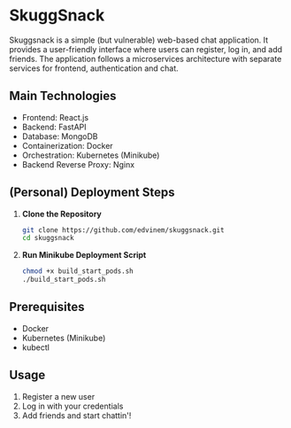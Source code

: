 # SkuggSnack

Skuggsnack is a simple (but vulnerable) web-based chat application. It provides a user-friendly interface where users can register, log in, and add friends. The application follows a microservices architecture with separate services for frontend, authentication and chat. 

## Main Technologies
- Frontend: React.js
- Backend: FastAPI
- Database: MongoDB
- Containerization: Docker
- Orchestration: Kubernetes (Minikube)
- Backend Reverse Proxy: Nginx

## (Personal) Deployment Steps
1. **Clone the Repository**

    ```bash
    git clone https://github.com/edvinem/skuggsnack.git
    cd skuggsnack
    ```
2. **Run Minikube Deployment Script**

    ```bash
    chmod +x build_start_pods.sh
    ./build_start_pods.sh
    ```

## Prerequisites
- Docker
- Kubernetes (Minikube)
- kubectl

## Usage
1. Register a new user
2. Log in with your credentials
3. Add friends and start chattin'!
